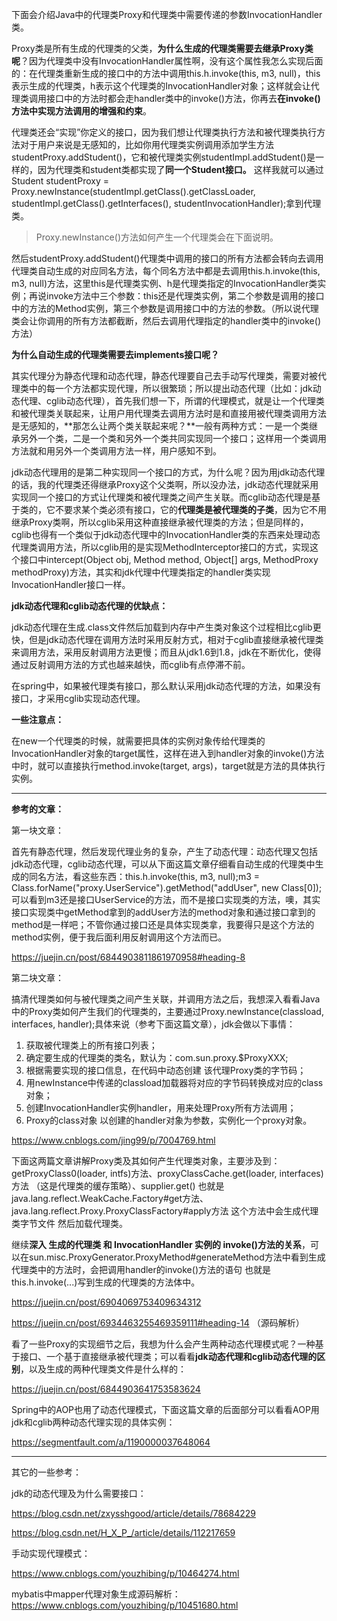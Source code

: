 下面会介绍Java中的代理类Proxy和代理类中需要传递的参数InvocationHandler类。

Proxy类是所有生成的代理类的父类，**为什么生成的代理类需要去继承Proxy类呢**？因为代理类中没有InvocationHandler属性啊，没有这个属性我怎么实现后面的：在代理类重新生成的接口中的方法中调用this.h.invoke(this, m3, null)，this表示生成的代理类，h表示这个代理类的InvocationHandler对象；这样就会让代理类调用接口中的方法时都会走handler类中的invoke()方法，你再去**在invoke()方法中实现方法调用的增强和约束**。

代理类还会“实现”你定义的接口，因为我们想让代理类执行方法和被代理类执行方法对于用户来说是无感知的，比如你用代理类实例调用添加学生方法studentProxy.addStudent()，它和被代理类实例studentImpl.addStudent()是一样的，因为代理类和student类都实现了**同一个Student接口。** 这样我就可以通过 Student studentProxy = Proxy.newInstance(studentImpl.getClass().getClassLoader, studentImpl.getClass().getInterfaces(), studentInvocationHandler);拿到代理类。

> Proxy.newInstance()方法如何产生一个代理类会在下面说明。

然后studentProxy.addStudent()代理类中调用的接口的所有方法都会转向去调用代理类自动生成的对应同名方法，每个同名方法中都是去调用this.h.invoke(this, m3, null)方法，这里this是代理类实例、h是代理类指定的InvocationHandler类实例；再说invoke方法中三个参数：this还是代理类实例，第二个参数是调用的接口中的方法的Method实例，第三个参数是调用接口中的方法的参数。（所以说代理类会让你调用的所有方法都截断，然后去调用代理指定的handler类中的invoke()方法）

**为什么自动生成的代理类需要去implements接口呢？**

其实代理分为静态代理和动态代理，静态代理要自己去手动写代理类，需要对被代理类中的每一个方法都实现代理，所以很繁琐；所以提出动态代理（比如：jdk动态代理、cglib动态代理），首先我们想一下，所谓的代理模式，就是让一个代理类和被代理类关联起来，让用户用代理类去调用方法时是和直接用被代理类调用方法是无感知的，**那怎么让两个类关联起来呢？**一般有两种方式：一是一个类继承另外一个类，二是一个类和另外一个类共同实现同一个接口；这样用一个类调用方法就和用另外一个类调用方法一样，用户感知不到。

jdk动态代理用的是第二种实现同一个接口的方式，为什么呢？因为用jdk动态代理的话，我的代理类还得继承Proxy这个父类啊，所以没办法，jdk动态代理就采用实现同一个接口的方式让代理类和被代理类之间产生关联。而cglib动态代理是基于类的，它不要求某个类必须有接口，它的**代理类是被代理类的子类**，因为它不用继承Proxy类啊，所以cglib采用这种直接继承被代理类的方法；但是同样的，cglib也得有一个类似于jdk动态代理中的InvocationHandler类的东西来处理动态代理类调用方法，所以cglib用的是实现MethodInterceptor接口的方式，实现这个接口中intercept(Object obj, Method method, Object[] args, MethodProxy methodProxy)方法，其实和jdk代理中代理类指定的handler类实现InvocationHandler接口一样。

**jdk动态代理和cglib动态代理的优缺点：**

jdk动态代理在生成.class文件然后加载到内存中产生类对象这个过程相比cglib更快，但是jdk动态代理在调用方法时采用反射方式，相对于cglib直接继承被代理类来调用方法，采用反射调用方法更慢；而且从jdk1.6到1.8，jdk在不断优化，使得通过反射调用方法的方式也越来越快，而cglib有点停滞不前。

在spring中，如果被代理类有接口，那么默认采用jdk动态代理的方法，如果没有接口，才采用cglib实现动态代理。

**一些注意点：**

在new一个代理类的时候，就需要把具体的实例对象传给代理类的InvocationHandler对象的target属性，这样在进入到handler对象的invoke()方法中时，就可以直接执行method.invoke(target, args)，target就是方法的具体执行实例。

---

**参考的文章：**

第一块文章：

首先有静态代理，然后发现代理业务的复杂，产生了动态代理：动态代理又包括jdk动态代理，cglib动态代理，可以从下面这篇文章仔细看自动生成的代理类中生成的同名方法，看这些东西：this.h.invoke(this, m3, null);m3 = Class.forName("proxy.UserService").getMethod("addUser", new Class[0]);可以看到m3还是接口UserService的方法，而不是接口实现类的方法，噢，其实接口实现类中getMethod拿到的addUser方法的method对象和通过接口拿到的method是一样吧；不管你通过接口还是具体实现类拿，我要得只是这个方法的method实例，便于我后面利用反射调用这个方法而已。

https://juejin.cn/post/6844903811861970958#heading-8

第二块文章：

搞清代理类如何与被代理类之间产生关联，并调用方法之后，我想深入看看Java中的Proxy类如何产生我们的代理类的，主要通过Proxy.newInstance(classload, interfaces, handler);具体来说（参考下面这篇文章），jdk会做以下事情：

1. 获取被代理类上的所有接口列表；
2. 确定要生成的代理类的类名，默认为：com.sun.proxy.$ProxyXXX;
3. 根据需要实现的接口信息，在代码中动态创建 该代理Proxy类的字节码；
4. 用newInstance中传递的classload加载器将对应的字节码转换成对应的class对象；
5. 创建InvocationHandler实例handler，用来处理Proxy所有方法调用；
6. Proxy的class对象 以创建的handler对象为参数，实例化一个proxy对象。

https://www.cnblogs.com/jing99/p/7004769.html

下面这两篇文章讲解Proxy类及其如何产生代理类对象，主要涉及到：getProxyClass0(loader, intfs)方法、proxyClassCache.get(loader, interfaces)方法 （这是代理类的缓存策略）、supplier.get() 也就是java.lang.reflect.WeakCache.Factory#get方法、java.lang.reflect.Proxy.ProxyClassFactory#apply方法 这个方法中会生成代理类字节文件 然后加载代理类。

继续**深入 生成的代理类 和 InvocationHandler 实例的 invoke()方法的关系**，可以在sun.misc.ProxyGenerator.ProxyMethod#generateMethod方法中看到生成代理类中的方法时，会把调用handler的invoke()方法的语句 也就是this.h.invoke(...)写到生成的代理类的方法体中。

https://juejin.cn/post/6904069753409634312

https://juejin.cn/post/6934463255469359111#heading-14 （源码解析）



看了一些Proxy的实现细节之后，我想为什么会产生两种动态代理模式呢？一种基于接口、一个基于直接继承被代理类；可以看看**jdk动态代理和cglib动态代理的区别**，以及生成的两种代理类文件是什么样的：

https://juejin.cn/post/6844903641753583624



Spring中的AOP也用了动态代理模式，下面这篇文章的后面部分可以看看AOP用jdk和cglib两种动态代理实现的具体实例：

https://segmentfault.com/a/1190000037648064

---

其它的一些参考：

jdk的动态代理及为什么需要接口：

https://blog.csdn.net/zxysshgood/article/details/78684229

https://blog.csdn.net/H_X_P_/article/details/112217659



手动实现代理模式：

https://www.cnblogs.com/youzhibing/p/10464274.html

mybatis中mapper代理对象生成源码解析：https://www.cnblogs.com/youzhibing/p/10451680.html
